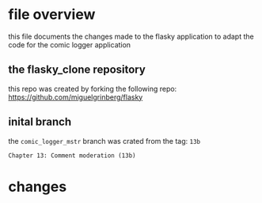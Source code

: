 # file overview
this file documents the changes made to the flasky application to adapt the code for
the comic logger application

## the flasky_clone repository
this repo was created by forking the following repo:
https://github.com/miguelgrinberg/flasky

## inital branch
the `comic_logger_mstr` branch was crated from the tag: `13b`

`Chapter 13: Comment moderation (13b)`

# changes
